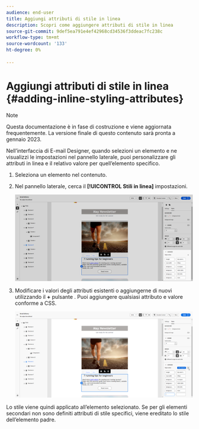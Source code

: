 ```yaml
---
audience: end-user
title: Aggiungi attributi di stile in linea
description: Scopri come aggiungere attributi di stile in linea
source-git-commit: 9def5ea791e4ef42968cd34536f3ddeac7fc238c
workflow-type: tm+mt
source-wordcount: '133'
ht-degree: 0%

---
```



# Aggiungi attributi di stile in linea {#adding-inline-styling-attributes}

>[!NOTE]
>
>Questa documentazione è in fase di costruzione e viene aggiornata frequentemente. La versione finale di questo contenuto sarà pronta a gennaio 2023.

Nell’interfaccia di E-mail Designer, quando selezioni un elemento e ne visualizzi le impostazioni nel pannello laterale, puoi personalizzare gli attributi in linea e il relativo valore per quell’elemento specifico.

1. Seleziona un elemento nel contenuto.
1. Nel pannello laterale, cerca il **[!UICONTROL Stili in linea]** impostazioni.

   ![](assets/styles_1.png)

1. Modificare i valori degli attributi esistenti o aggiungerne di nuovi utilizzando il **+** pulsante . Puoi aggiungere qualsiasi attributo e valore conforme a CSS.

   ![](assets/styles_2.png)

Lo stile viene quindi applicato all’elemento selezionato. Se per gli elementi secondari non sono definiti attributi di stile specifici, viene ereditato lo stile dell’elemento padre.
